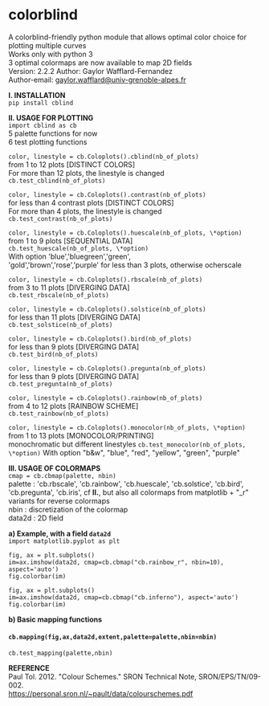 # colorblind
A colorblind-friendly python module that allows optimal color choice for plotting multiple curves  
Works only with python 3  
3 optimal colormaps are now available to map 2D fields  
Version: 2.2.2
Author: Gaylor Wafflard-Fernandez  
Author-email: gaylor.wafflard@univ-grenoble-alpes.fr

**I. INSTALLATION**  
`pip install cblind`

**II. USAGE FOR PLOTTING**  
`import cblind as cb`  
5 palette functions for now  
6 test plotting functions

`color, linestyle = cb.Coloplots().cblind(nb_of_plots)`  
from 1 to 12 plots [DISTINCT COLORS]  
For more than 12 plots, the linestyle is changed  
`cb.test_cblind(nb_of_plots)`

`color, linestyle = cb.Coloplots().contrast(nb_of_plots)`  
for less than 4 contrast plots [DISTINCT COLORS]  
For more than 4 plots, the linestyle is changed  
`cb.test_contrast(nb_of_plots)`

`color, linestyle = cb.Coloplots().huescale(nb_of_plots, \*option)`  
from 1 to 9 plots [SEQUENTIAL DATA]  
`cb.test_huescale(nb_of_plots, \*option)`  
With option 'blue','bluegreen','green',  
'gold','brown','rose','purple' for less than 3 plots, otherwise ocherscale

`color, linestyle = cb.Coloplots().rbscale(nb_of_plots)`  
from 3 to 11 plots [DIVERGING DATA]  
`cb.test_rbscale(nb_of_plots)`

`color, linestyle = cb.Coloplots().solstice(nb_of_plots)`  
for less than 11 plots [DIVERGING DATA]  
`cb.test_solstice(nb_of_plots)`

`color, linestyle = cb.Coloplots().bird(nb_of_plots)`  
for less than 9 plots [DIVERGING DATA]  
`cb.test_bird(nb_of_plots)`

`color, linestyle = cb.Coloplots().pregunta(nb_of_plots)`  
for less than 9 plots [DIVERGING DATA]  
`cb.test_pregunta(nb_of_plots)`

`color, linestyle = cb.Coloplots().rainbow(nb_of_plots)`  
from 4 to 12 plots [RAINBOW SCHEME]  
`cb.test_rainbow(nb_of_plots)`

`color, linestyle = cb.Coloplots().monocolor(nb_of_plots, \*option)`  
from 1 to 13 plots [MONOCOLOR/PRINTING]  
monochromatic but different linestyles
`cb.test_monocolor(nb_of_plots, \*option)`
With option "b&w", "blue", "red", "yellow", "green", "purple"

**III. USAGE OF COLORMAPS**  
`cmap = cb.cbmap(palette, nbin)`  
palette : 'cb.rbscale', 'cb.rainbow', 'cb.huescale', 
'cb.solstice', 'cb.bird', 'cb.pregunta', 'cb.iris',  cf **II.**, 
but also all colormaps from matplotlib + "\_r" variants for reverse colormaps  
nbin : discretization of the colormap  
data2d : 2D field  

**a) Example, with a field `data2d`**  
`import matplotlib.pyplot as plt`  

`fig, ax = plt.subplots()`  
`im=ax.imshow(data2d, cmap=cb.cbmap("cb.rainbow_r", nbin=10), aspect='auto')`  
`fig.colorbar(im)`  

`fig, ax = plt.subplots()`  
`im=ax.imshow(data2d, cmap=cb.cbmap("cb.inferno"), aspect='auto')`
`fig.colorbar(im)`  

**b) Basic mapping functions**  
#### **`cb.mapping(fig,ax,data2d,extent,palette=palette,nbin=nbin)`**  
`cb.test_mapping(palette,nbin)`  

**REFERENCE**  
Paul Tol. 2012. "Colour Schemes." SRON Technical Note, SRON/EPS/TN/09-002.  
https://personal.sron.nl/~pault/data/colourschemes.pdf
